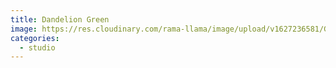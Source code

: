 ```yaml
---
title: Dandelion Green
image: https://res.cloudinary.com/rama-llama/image/upload/v1627236581/Green_Dandelion_wgswoo.jpg
categories:
  - studio
---
```

